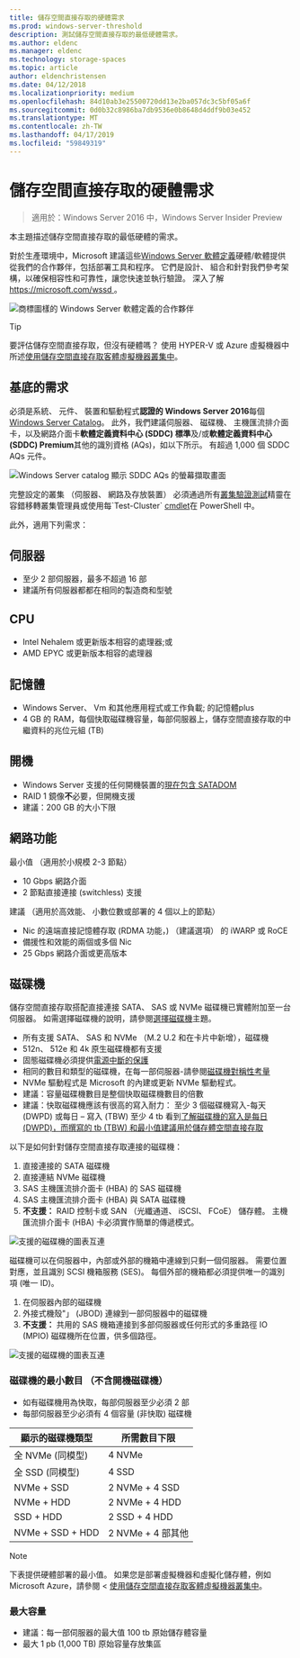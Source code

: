 ```yaml
---
title: 儲存空間直接存取的硬體需求
ms.prod: windows-server-threshold
description: 測試儲存空間直接存取的最低硬體需求。
ms.author: eldenc
ms.manager: eldenc
ms.technology: storage-spaces
ms.topic: article
author: eldenchristensen
ms.date: 04/12/2018
ms.localizationpriority: medium
ms.openlocfilehash: 84d10ab3e25500720dd13e2ba057dc3c5bf05a6f
ms.sourcegitcommit: 0d0b32c8986ba7db9536e0b8648d4ddf9b03e452
ms.translationtype: MT
ms.contentlocale: zh-TW
ms.lasthandoff: 04/17/2019
ms.locfileid: "59849319"
---
```

# <a name="storage-spaces-direct-hardware-requirements"></a>儲存空間直接存取的硬體需求

> 適用於：Windows Server 2016 中，Windows Server Insider Preview

本主題描述儲存空間直接存取的最低硬體的需求。

對於生產環境中，Microsoft 建議這些[Windows Server 軟體定義](https://microsoft.com/wssd)硬體/軟體提供從我們的合作夥伴，包括部署工具和程序。 它們是設計、 組合和針對我們參考架構，以確保相容性和可靠性，讓您快速並執行驗證。 深入了解[ https://microsoft.com/wssd ](https://microsoft.com/wssd)。

![商標圖樣的 Windows Server 軟體定義的合作夥伴](media/hardware-requirements/wssd-partners.png)

   > [!TIP]
   > 要評估儲存空間直接存取，但沒有硬體嗎？ 使用 HYPER-V 或 Azure 虛擬機器中所述[使用儲存空間直接存取客體虛擬機器叢集中](storage-spaces-direct-in-vm.md)。

## <a name="base-requirements"></a>基底的需求

必須是系統、 元件、 裝置和驅動程式**認證的 Windows Server 2016**每個[Windows Server Catalog](https://www.windowsservercatalog.com)。 此外，我們建議伺服器、 磁碟機、 主機匯流排介面卡，以及網路介面卡**軟體定義資料中心 (SDDC) 標準**及/或**軟體定義資料中心 (SDDC) Premium**其他的識別資格 (AQs)，如以下所示。 有超過 1,000 個 SDDC AQs 元件。

![Windows Server catalog 顯示 SDDC AQs 的螢幕擷取畫面](media/hardware-requirements/sddc-aqs.png)

完整設定的叢集 （伺服器、 網路及存放裝置） 必須通過所有[叢集驗證測試](https://technet.microsoft.com/library/cc732035(v=ws.10).aspx)精靈在容錯移轉叢集管理員或使用每`Test-Cluster` [cmdlet](https://docs.microsoft.com/powershell/module/failoverclusters/test-cluster?view=win10-ps)在 PowerShell 中。

此外，適用下列需求：

## <a name="servers"></a>伺服器

- 至少 2 部伺服器，最多不超過 16 部
- 建議所有伺服器都都在相同的製造商和型號

## <a name="cpu"></a>CPU

- Intel Nehalem 或更新版本相容的處理器;或
- AMD EPYC 或更新版本相容的處理器

## <a name="memory"></a>記憶體

- Windows Server、 Vm 和其他應用程式或工作負載; 的記憶體plus
- 4 GB 的 RAM，每個快取磁碟機容量，每部伺服器上，儲存空間直接存取的中繼資料的兆位元組 (TB)

## <a name="boot"></a>開機

- Windows Server 支援的任何開機裝置的[現在包含 SATADOM](https://cloudblogs.microsoft.com/windowsserver/2017/08/30/announcing-support-for-satadom-boot-drives-in-windows-server-2016/)
- RAID 1 鏡像**不**必要，但開機支援
- 建議：200 GB 的大小下限

## <a name="networking"></a>網路功能

最小值 （適用於小規模 2-3 節點）
- 10 Gbps 網路介面
- 2 節點直接連接 (switchless) 支援

建議 （適用於高效能、 小數位數或部署的 4 個以上的節點）
- Nic 的遠端直接記憶體存取 (RDMA 功能，) （建議選項） 的 iWARP 或 RoCE
- 備援性和效能的兩個或多個 Nic
- 25 Gbps 網路介面或更高版本

## <a name="drives"></a>磁碟機

儲存空間直接存取搭配直接連接 SATA、 SAS 或 NVMe 磁碟機已實體附加至一台伺服器。 如需選擇磁碟機的說明，請參閱[選擇磁碟機](choosing-drives.md)主題。

- 所有支援 SATA、 SAS 和 NVMe （M.2 U.2 和在卡片中新增），磁碟機
- 512n、 512e 和 4k 原生磁碟機都有支援
- 固態磁碟機必須提供[電源中斷的保護](https://blogs.technet.microsoft.com/filecab/2016/11/18/dont-do-it-consumer-ssd/)
- 相同的數目和類型的磁碟機，在每一部伺服器-請參閱[磁碟機對稱性考量](drive-symmetry-considerations.md)
- NVMe 驅動程式是 Microsoft 的內建或更新 NVMe 驅動程式。
- 建議：容量磁碟機數目是整個快取磁碟機數目的倍數
- 建議：快取磁碟機應該有很高的寫入耐力： 至少 3 個磁碟機寫入-每天 (DWPD) 或每日 – 寫入 (TBW) 至少 4 tb 看到[了解磁碟機的寫入是每日 (DWPD)，而撰寫的 tb (TBW) 和最小值建議用於儲存體空間直接存取](https://blogs.technet.microsoft.com/filecab/2017/08/11/understanding-dwpd-tbw/)

以下是如何針對儲存空間直接存取連接的磁碟機：

1. 直接連接的 SATA 磁碟機
2. 直接連結 NVMe 磁碟機
3. SAS 主機匯流排介面卡 (HBA) 的 SAS 磁碟機
4. SAS 主機匯流排介面卡 (HBA) 與 SATA 磁碟機
5. **不支援：** RAID 控制卡或 SAN （光纖通道、 iSCSI、 FCoE） 儲存體。 主機匯流排介面卡 (HBA) 卡必須實作簡單的傳遞模式。

![支援的磁碟機的圖表互連](media/hardware-requirements/drive-interconnect-support-1.png)

磁碟機可以在伺服器中，內部或外部的機箱中連線到只剩一個伺服器。 需要位置對應，並且識別 SCSI 機箱服務 (SES)。 每個外部的機箱都必須提供唯一的識別項 (唯一 ID)。

1. 在伺服器內部的磁碟機
2. 外接式機殼"」 (JBOD) 連線到一部伺服器中的磁碟機
3. **不支援：** 共用的 SAS 機箱連接到多部伺服器或任何形式的多重路徑 IO (MPIO) 磁碟機所在位置，供多個路徑。

![支援的磁碟機的圖表互連](media/hardware-requirements/drive-interconnect-support-2.png)

### <a name="minimum-number-of-drives-excludes-boot-drive"></a>磁碟機的最小數目 （不含開機磁碟機）

- 如有磁碟機用為快取，每部伺服器至少必須 2 部
- 每部伺服器至少必須有 4 個容量 (非快取) 磁碟機

| 顯示的磁碟機類型   | 所需數目下限 |
|-----------------------|-------------------------|
| 全 NVMe (同模型) | 4 NVMe                  |
| 全 SSD (同模型)  | 4 SSD                   |
| NVMe + SSD            | 2 NVMe + 4 SSD          |
| NVMe + HDD            | 2 NVMe + 4 HDD          |
| SSD + HDD             | 2 SSD + 4 HDD           |
| NVMe + SSD + HDD      | 2 NVMe + 4 部其他       |

   >[!NOTE]
   > 下表提供硬體部署的最小值。 如果您是部署虛擬機器和虛擬化儲存體，例如 Microsoft Azure，請參閱 <<c0> [ 使用儲存空間直接存取客體虛擬機器叢集中](storage-spaces-direct-in-vm.md)。

### <a name="maximum-capacity"></a>最大容量

- 建議：每一部伺服器的最大值 100 tb 原始儲存體容量
- 最大 1 pb (1,000 TB) 原始容量存放集區
